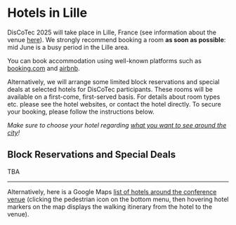 # Hotels in Lille


DisCoTec 2025 will take place in Lille, France (see information about the venue [here](venue)).
We strongly recommend booking a room **as soon as possible**: mid June is a busy period in the Lille area. 

<!--
The DisCoTec events will take place on Campus Scientifique, which is located south-east of Lille in Villeneuve d'Ascq. The campus is about 7 km from the city center, where most hotels are located. Still, we recommend staying in the center, as there is a good metro connection with the campus.

For transport information, we recommend to use [Ilévia](https://www.ilevia.fr/) or Google Maps.  
-->

You can book accommodation using well-known platforms such as [booking.com](https://www.booking.com) and [airbnb](https://www.airbnb.com).
 
Alternatively, we will arrange some limited block reservations and special deals at selected hotels for DisCoTec participants. These rooms will be available on a first-come, first-served basis. For details about room types etc. please see the hotel websites, or contact the hotel directly. To secure your booking, please follow the instructions below.

*Make sure to choose your hotel regarding [what you want to see around the city](./venue/#beyond-the-conference-bienvenue-%C3%A0-lille)!*

## Block Reservations and Special Deals
TBA

---

Alternatively, here is a Google Maps [list of hotels around the conference venue](https://www.google.fr/maps/search/H%C3%B4tels/@50.6324838,3.0657096,15z/data=!4m15!2m14!3m5!2s%C3%89cole+Nationale+Sup%C3%A9rieure+des+Arts+et+M%C3%A9tiers!3s0x47c2d5928753e249:0x27545fb60fab01b3!4m2!1d3.0712707!2d50.6281206!5m6!5m4!1s2025-06-16!2i4!4m1!1i1!9i200!6e3?entry=ttu&g_ep=EgoyMDI1MDQxMy4wIKXMDSoJLDEwMjExNjM5SAFQAw%3D%3D) (clicking the pedestrian icon on the bottom menu, then hovering hotel markers on the map displays the walking itinerary from the hotel to the venue).